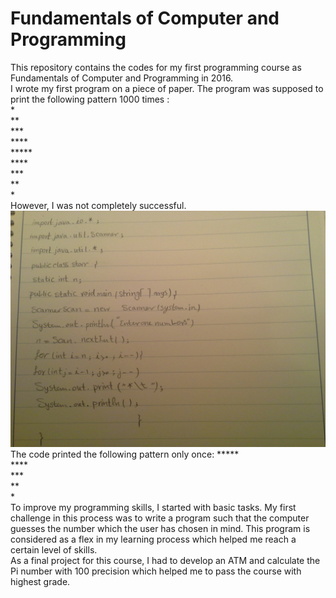 # Fundamentals of Computer and Programming
This repository contains the codes for my first programming course as Fundamentals of Computer and Programming in 2016.\
I wrote my first program on a piece of paper. The program was supposed to print the following pattern 1000 times :\
\*\
\*\*\
\*\*\*\
\*\*\*\*\
\*\*\*\*\*\
\*\*\*\*\
\*\*\*\
\*\*\
\*\
However, I was not completely successful.
![](https://github.com/shakil-t/Fundamentals-of-Computer-and-Programming/blob/main/my%20first%20program.jpg)
The code printed the following pattern only once:
\*\*\*\*\*\
\*\*\*\*\
\*\*\*\
\*\*\
\*\
To improve my programming skills, I started with basic tasks. My first challenge in this process was to write a program such that the computer guesses the number which the user has chosen in mind. This program is considered as a flex in my learning process which helped me reach a certain level of skills.\
As a final project for this course, I had to develop an ATM and calculate the Pi number with 100 precision which helped me to pass the course with highest grade.
